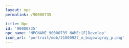 ```yaml
---
layout: npc
permalink: /90000735

title: Npc
id: '90000735'
npc_name: 'NPCNAME_90000735_NAME:[F]Develop'
icon_url: 'portrait/mob/21000927_m_bigowlgray_p.png'
---
```

